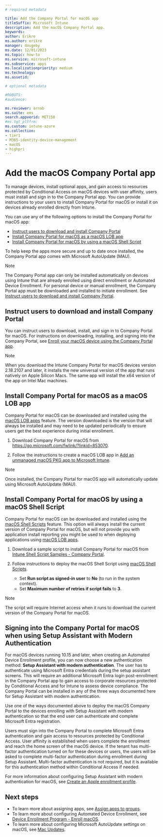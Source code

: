 ```yaml
---
# required metadata

title: Add the Company Portal for macOS app
titleSuffix: Microsoft Intune
description: Add the macOS Company Portal app.
keywords:
author: Erikre
ms.author: erikre
manager: dougeby
ms.date: 12/01/2023
ms.topic: how-to
ms.service: microsoft-intune
ms.subservice: apps
ms.localizationpriority: medium
ms.technology:
ms.assetid: 

# optional metadata

#ROBOTS:
#audience:

ms.reviewer: arnab
ms.suite: ems
search.appverid: MET150
#ms.tgt_pltfrm:
ms.custom: intune-azure
ms.collection:
- tier1
- M365-identity-device-management
- macOS
- highpri
---
```


# Add the macOS Company Portal app

To manage devices, install optional apps, and gain access to resources protected by Conditional Access on macOS devices with user affinity, users must install and sign in to the Company Portal app. You can provide instructions to your users to install Company Portal for macOS or install it on devices already enrolled directly from Intune.

You can use any of the following options to install the Company Portal for macOS app:
- [Instruct users to download and install Company Portal](#instruct-users-to-download-and-install-company-portal)
- [Install Company Portal for macOS as a macOS LOB app](#install-company-portal-for-macos-as-a-macos-lob-app)
- [Install Company Portal for macOS by using a macOS Shell Script](#install-company-portal-for-macos-by-using-a-macos-shell-script)

To help keep the apps more secure and up to date once installed, the Company Portal app comes with Microsoft AutoUpdate (MAU).

> [!NOTE]
> The Company Portal app can only be installed automatically on devices using Intune that are already enrolled using direct enrollment or Automated Device Enrollment. For personal device or manual enrollment, the Company Portal app must be downloaded and installed to initiate enrollment. See [Instruct users to download and install Company Portal](#instruct-users-to-download-and-install-company-portal).
## Instruct users to download and install Company Portal

You can instruct users to download, install, and sign in to Company Portal for macOS. For instructions on downloading, installing, and signing into the Company Portal, see [Enroll your macOS device using the Company Portal app](../user-help/enroll-your-device-in-intune-macos-cp.md).

> [!NOTE]
> When you download the Intune Company Portal for macOS devices version 2.18.2107 and later, it installs the new universal version of the app that runs natively on Apple Silicon Macs. The same app will install the x64 version of the app on Intel Mac machines.

## Install Company Portal for macOS as a macOS LOB app

Company Portal for macOS can be downloaded and installed using the [macOS LOB apps](lob-apps-macos.md) feature. The version downloaded is the version that will always be installed and may need to be updated periodically to ensure users get the best experience during initial enrollment.

1. Download Company Portal for macOS from https://go.microsoft.com/fwlink/?linkid=853070. 

2. Follow the instructions to create a macOS LOB app in [Add an unmanaged macOS PKG app to Microsoft Intune](macos-unmanaged-pkg.md).

> [!NOTE]
> Once installed, the Company Portal for macOS app will automatically update using Microsoft AutoUpdate (MAU).
## Install Company Portal for macOS by using a macOS Shell Script

Company Portal for macOS can be downloaded and installed using the [macOS Shell Scripts](macos-shell-scripts.md) feature. This option will always install the current version of Company Portal for macOS, but will not provide you with application install reporting you might be used to when deploying applications using [macOS LOB apps](lob-apps-macos.md).

1. Download a sample script to install Company Portal for macOS from [Intune Shell Script Samples - Company Portal](https://github.com/microsoft/shell-intune-samples).

2. Follow instructions to deploy the macOS Shell Script using [macOS Shell Scripts](macos-shell-scripts.md). 
    - Set **Run script as signed-in user** to **No** (to run in the system context).
    - Set **Maximum number of retries if script fails** to **3**.

> [!NOTE]
> The script will require Internet access when it runs to download the current version of the Company Portal for macOS. 

## Signing into the Company Portal for macOS when using Setup Assistant with Modern Authentication 

For macOS devices running 10.15 and later, when creating an Automated Device Enrollment profile, you can now choose a new authentication method: **Setup Assistant with modern authentication**. The user has to authenticate using Microsoft Entra credentials during the setup assistant screens. This will require an additional Microsoft Entra login post-enrollment in the Company Portal app to gain access to corporate resources protected by Conditional Access and for Intune to assess device compliance. The Company Portal can be installed in any of the three ways documented here for Setup Assistant with modern authentication. 

Use one of the ways documented above to deploy the macOS Company Portal to the devices enrolling with Setup Assistant with modern authentication so that the end user can authenticate and complete Microsoft Entra registration.

Users must sign into the Company Portal to complete Microsoft Entra authentication and gain access to resources protected by Conditional Access. User affinity is established when users complete the enrollment and reach the home screen of the macOS device. If the tenant has multi-factor authentication turned on for these devices or users, the users will be asked to complete multi-factor authentication during enrollment during Setup Assistant. Multi-factor authentication is not required, but it is available for this authentication method within Conditional Access if needed.

For more information about configuring Setup Assistant with modern authentication for macOS, see [Create an Apple enrollment profile](../enrollment/device-enrollment-program-enroll-macos.md#create-an-apple-enrollment-profile).

## Next steps
- To learn more about assigning apps, see [Assign apps to groups](apps-deploy.md).
- To learn more about configuring Automated Device Enrollment, see [Device Enrollment Program - Enroll macOS](../enrollment/device-enrollment-program-enroll-macos.md).
- To learn more about configuring Microsoft AutoUpdate settings on macOS, see [Mac Updates](/windows/security/threat-protection/microsoft-defender-atp/mac-updates).

